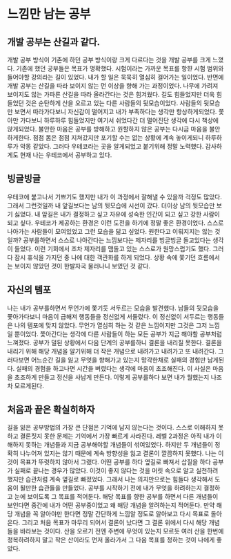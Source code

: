 # 느낌만 남는 공부

## 개발 공부는 산길과 같다.

개발 공부 방식이 기존에 하던 공부 방식이랑 크게 다르다는 것을 개발 공부를 크게 느꼈다.
기존에 했던 공부들은 목표가 명확했다.
시험이라는 가까운 목표를 항햔 시험 범위와 들어야할 강의라는 길이 있었다.
내가 할 일은 묵묵히 열심히 걸어가는 일이었다.
반면에 개발 공부는 산길을 따라 보이지 않는 먼 이상을 향해 가는 과정이었다.
나무에 가려져 보이지도 않는 가파른 산길을 따라 올라간다는 것은 힘겨웠다.
길도 힘들었지만 더욱 힘들었던 것은 순탄하게 산을 오르고 있는 다른 사람들의 뒷모습이었다.
사람들의 뒷모습만 보면서 따라가다보니 자신감이 떨어지고 내가 부족하다는 생각만 항상하게되었다.
쫓아만 가다보니 하루하루 힘들었지만 여기서 쉬었다간 더 멀어진단 생각에 다시 책상에 앉게되었다.
불안한 마음은 공부를 방해하고 원할하지 않은 공부는 다시금 마음을 불안하게한다.
점점 몸은 점점 지쳐갔지만 포기할 수는 없는 상황에 계속 놓이게되니 하루하루가 악몽 같았다.
그러다 우테코라는 곳을 알게되었고 붙기위해 정말 노력했다.
감사하게도 현재 나는 우테코에서 공부하고 있다.

## 빙글빙글

우테코에 붙고나서 기쁘기도 했지만 내가 이 과정에서 잘해낼 수 있을까 걱정도 많았다.
그래서 그런것일까 내 앞길보다는 남의 뒷모습에 시선이 갔다.
더이상 남의 뒷모습만 보기 싫었다.
내 앞길은 내가 결정하고 싶고 자유에 성숙한 인간이 되고 싶고 강한 사람이 되고 싶다.
우테코가 제공하는 환경은 이런 도전을 하기에 정말 좋은 환경이었다.
스스로 나아가는 사람들이 모여있었고 그런 모습을 닮고 싶었다.
원한다고 이뤄지지는 않는 것일까? 공부를하면서 스스로 나아간다는 느낌보다는 제자리를 빙글빙글 돌고있다는 생각이 들었다.
이런 기회에서 조차 제자리를 맴돌고 있는 스스로가 원망스럽기도 했다.
그러다 잠시 휴식을 가지던 중 나에 대한 객관화를 하게 되었다.
상황 속에 쫓기던 흐름에서는 보이지 않았던 것이 한발자국 물러나니 보였던 것 같다.

## 자신의 템포

나는 내가 공부를하면서 무언가에 쫓기듯 서두르는 모습을 발견했다.
남들의 뒷모습을 쫓아가다보니 마음이 급해져 행동들을 정신없게 서둘렀다.
이 정신없이 서두르는 행동들은 나의 템포에 맞지 않았다.
무언가 열심히 하는 것 같은 느낌이지만 그것은 그저 느낌일 뿐이었다.
쫓아간다는 생각에 다른 사람들이 하는 모든 공부가 지금 해야할 공부처럼 느껴졌다.
공부가 덜된 상황에서 다음 단계의 공부를하니 결론을 내리질 못한다.
결론을 내리기 위해 해당 개념을 알기위해 더 작은 개념으로 내려가고 내려가고 또 내려간다.
그러다보면 어느순간 길을 잃고 무엇을 향해가고 있는지 망각한채로 실패의 경험만 남게된다.
실패의 경험을 하고나면 시간을 버렸다는 생각에 마음이 초조해진다.
이 사실은 마음을 초조하게 만들고 정신을 사납게 만든다.
이렇게 공부를하다 보면 내가 뭘했는지 나조차 모르게된다.

## 처음과 끝은 확실히하자

길을 잃은 공부방법의 가장 큰 단점은 기억에 남지 않는다는 것이다.
스스로 이해하지 못하고 결론짓지 못한 문제는 기억에서 가장 빠르게 사라진다.
레벨 2과정은 아직 내가 이해하지 못하는 개념들과 지금 공부해야할 개념들이 섞여있었다.
하지만 두 개념들이 정확히 나누어져 있지는 않기 때문에 계속 방향성을 잃고 결론이 깔끔하지 못했다.
나는 이것이 목표가 뚜렷하지 않아서 그랬다.
어떤 공부를 하다 옆길로 빠져서 삽질을 하다 공부가 실패로 끝나는 경우가 많았다.
이것이 좋지 않다는 것을 머릿 속으로 알고 실천하려 했지만 습관처럼 계속 옆길로 빠졌었다.
그래서 나는 의지만으로는 힘들다 생각해서 도움이 될만한 습관들을 만들었다.
공부를 시작하기 전에 내가 무엇을 하려하는지 결정하고 눈에 보이도록 그 목표를 적어둔다.
해당 목표를 향한 공부를 하면서 다른 개념들이 보인다면 중간에 내가 어떤 공부중이었고 왜 해당 개념을 알려하는지 적어둔다.
만약 해당 개념을 꼭 알아야만 한다면 정말 간단하게 느낌알 정도로 알아보고 다시 목표로 돌아온다.
그리고 처음 목표가 마무리 되어서 결론이 났다면 그 결론 위에서 다시 해당 개념들을 바라보는 것이다.
산을 오르기 전엔 주변에 무엇이 있는지 모르듯 여러 산을 한번에 정복하려하지 말고 작은 산이라도 먼저 올라가서 그 다음 목표를 정하는 것이 나에게 좋았다.
